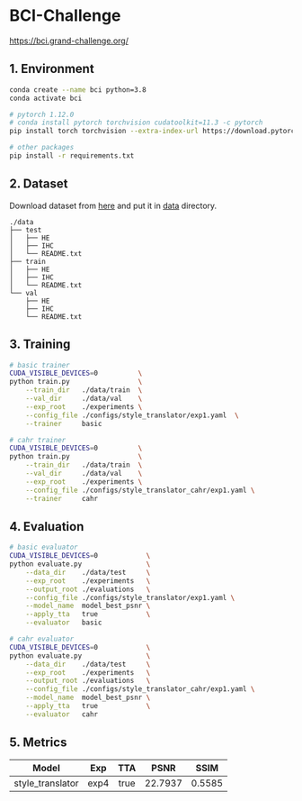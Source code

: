# BCI-Challenge

https://bci.grand-challenge.org/

## 1. Environment

```bash
conda create --name bci python=3.8
conda activate bci

# pytorch 1.12.0
# conda install pytorch torchvision cudatoolkit=11.3 -c pytorch
pip install torch torchvision --extra-index-url https://download.pytorch.org/whl/cu113

# other packages
pip install -r requirements.txt
```

## 2. Dataset

Download dataset from [here](https://bupt-ai-cz.github.io/BCI_for_GrandChallenge/) and put it in [data](./data) directory.

```
./data
├── test
│   ├── HE
│   ├── IHC
│   └── README.txt
├── train
│   ├── HE
│   ├── IHC
│   └── README.txt
└── val
    ├── HE
    ├── IHC
    └── README.txt
```

## 3. Training

```bash
# basic trainer
CUDA_VISIBLE_DEVICES=0          \
python train.py                 \
    --train_dir   ./data/train  \
    --val_dir     ./data/val    \
    --exp_root    ./experiments \
    --config_file ./configs/style_translator/exp1.yaml  \
    --trainer     basic

# cahr trainer
CUDA_VISIBLE_DEVICES=0          \
python train.py                 \
    --train_dir   ./data/train  \
    --val_dir     ./data/val    \
    --exp_root    ./experiments \
    --config_file ./configs/style_translator_cahr/exp1.yaml \
    --trainer     cahr
```

## 4. Evaluation

```bash
# basic evaluator
CUDA_VISIBLE_DEVICES=0            \
python evaluate.py                \
    --data_dir    ./data/test     \
    --exp_root    ./experiments   \
    --output_root ./evaluations   \
    --config_file ./configs/style_translator/exp1.yaml \
    --model_name  model_best_psnr \
    --apply_tta   true            \
    --evaluator   basic

# cahr evaluator
CUDA_VISIBLE_DEVICES=0            \
python evaluate.py                \
    --data_dir    ./data/test     \
    --exp_root    ./experiments   \
    --output_root ./evaluations   \
    --config_file ./configs/style_translator_cahr/exp1.yaml \
    --model_name  model_best_psnr \
    --apply_tta   true            \
    --evaluator   cahr
```

## 5. Metrics

|      Model       | Exp  | TTA  |  PSNR   |  SSIM  |
| :--------------: | :--: | :--: | :-----: | :----: |
| style_translator | exp4 | true | 22.7937 | 0.5585 |

